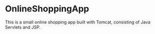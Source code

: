 # OnlineShoppingApp
This is a small online shopping app built with Tomcat, consisting of Java Servlets and JSP.

